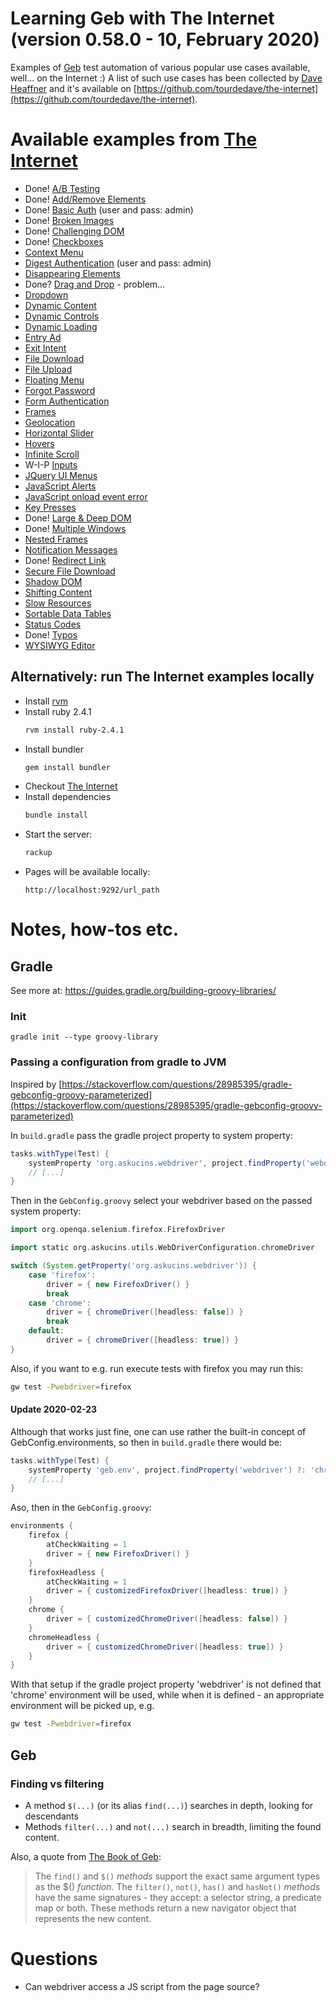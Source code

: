 Learning Geb with The Internet (version 0.58.0 - 10, February 2020)
=======

Examples of [Geb](https://gebish.org/) test automation of various popular use cases available, well... on the
Internet :)
A list of such use cases has been collected by [Dave Heaffner](https://github.com/tourdedave)
and it's available on [https://github.com/tourdedave/the-internet](https://github.com/tourdedave/the-internet).

# Available examples from [The Internet](https://github.com/tourdedave/the-internet)

+ Done! [A/B Testing](http://the-internet.herokuapp.com/abtest)
+ Done! [Add/Remove Elements](http://the-internet.herokuapp.com/add_remove_elements/)
+ Done! [Basic Auth](http://the-internet.herokuapp.com/basic_auth) (user and pass: admin)
+ Done! [Broken Images](http://the-internet.herokuapp.com/broken_images)
+ Done! [Challenging DOM](http://the-internet.herokuapp.com/challenging_dom)
+ Done! [Checkboxes](http://the-internet.herokuapp.com/checkboxes)
+ [Context Menu](http://the-internet.herokuapp.com/context_menu)
+ [Digest Authentication](http://the-internet.herokuapp.com/digest_auth) (user and pass: admin)
+ [Disappearing Elements](http://the-internet.herokuapp.com/disappearing_elements)
+ Done? [Drag and Drop](http://the-internet.herokuapp.com/drag_and_drop) - problem...
+ [Dropdown](http://the-internet.herokuapp.com/dropdown)
+ [Dynamic Content](http://the-internet.herokuapp.com/dynamic_content)
+ [Dynamic Controls](http://the-internet.herokuapp.com/dynamic_controls)
+ [Dynamic Loading](http://the-internet.herokuapp.com/dynamic_loading)
+ [Entry Ad](http://the-internet.herokuapp.com/entry_ad)
+ [Exit Intent](http://the-internet.herokuapp.com/exit_intent)
+ [File Download](http://the-internet.herokuapp.com/download)
+ [File Upload](http://the-internet.herokuapp.com/upload)
+ [Floating Menu](http://the-internet.herokuapp.com/floating_menu)
+ [Forgot Password](http://the-internet.herokuapp.com/forgot_password)
+ [Form Authentication](http://the-internet.herokuapp.com/login)
+ [Frames](http://the-internet.herokuapp.com/frames)
+ [Geolocation](http://the-internet.herokuapp.com/geolocation) 
+ [Horizontal Slider](http://the-internet.herokuapp.com/horizontal_slider)
+ [Hovers](http://the-internet.herokuapp.com/hovers)
+ [Infinite Scroll](http://the-internet.herokuapp.com/infinite_scroll)
+ W-I-P [Inputs](http://the-internet.herokuapp.com/inputs)
+ [JQuery UI Menus](http://the-internet.herokuapp.com/jqueryui/menu)
+ [JavaScript Alerts](http://the-internet.herokuapp.com/javascript_alerts)
+ [JavaScript onload event error](http://the-internet.herokuapp.com/javascript_error)
+ [Key Presses](http://the-internet.herokuapp.com/key_presses)
+ Done! [Large & Deep DOM](http://the-internet.herokuapp.com/large)
+ Done! [Multiple Windows](http://the-internet.herokuapp.com/windows)
+ [Nested Frames](http://the-internet.herokuapp.com/nested_frames)
+ [Notification Messages](http://the-internet.herokuapp.com/notification_message)
+ Done! [Redirect Link](http://the-internet.herokuapp.com/redirector)
+ [Secure File Download](http://the-internet.herokuapp.com/download_secure)
+ [Shadow DOM](http://the-internet.herokuapp.com/shadowdom)
+ [Shifting Content](http://the-internet.herokuapp.com/shifting_content)
+ [Slow Resources](http://the-internet.herokuapp.com/slow)
+ [Sortable Data Tables](http://the-internet.herokuapp.com/tables)
+ [Status Codes](http://the-internet.herokuapp.com/status_codes)
+ Done! [Typos](http://the-internet.herokuapp.com/typos)
+ [WYSIWYG Editor](http://the-internet.herokuapp.com/tinymce)

## Alternatively: run The Internet examples locally

* Install [rvm](https://rvm.io/)
* Install ruby 2.4.1
    ```bash
    rvm install ruby-2.4.1
    ```
* Install bundler
    ```bash
    gem install bundler
    ```
* Checkout [The Internet](https://github.com/tourdedave/the-internet)
* Install dependencies
    ```bash
    bundle install
    ```
* Start the server:
    ```bash
    rackup
    ```
* Pages will be available locally:
    ```text
    http://localhost:9292/url_path
    ```

# Notes, how-tos etc.

## Gradle

See more at: https://guides.gradle.org/building-groovy-libraries/

### Init

```
gradle init --type groovy-library
```

### Passing a configuration from gradle to JVM

Inspired
by [https://stackoverflow.com/questions/28985395/gradle-gebconfig-groovy-parameterized](https://stackoverflow.com/questions/28985395/gradle-gebconfig-groovy-parameterized)

In ```build.gradle``` pass the gradle project property to system property:

```groovy
tasks.withType(Test) {
    systemProperty 'org.askucins.webdriver', project.findProperty('webdriver')
    // [...]
}
```

Then in the ```GebConfig.groovy``` select your webdriver based on the passed system property:

```groovy
import org.openqa.selenium.firefox.FirefoxDriver

import static org.askucins.utils.WebDriverConfiguration.chromeDriver

switch (System.getProperty('org.askucins.webdriver')) {
    case 'firefox':
        driver = { new FirefoxDriver() }
        break
    case 'chrome':
        driver = { chromeDriver([headless: false]) }
        break
    default:
        driver = { chromeDriver([headless: true]) }
}
```

Also, if you want to e.g. run execute tests with firefox you may run this:

```bash
gw test -Pwebdriver=firefox
```

#### Update 2020-02-23

Although that works just fine, one can use rather the built-in concept of GebConfig.environments, so then
in ```build.gradle``` there would be:

```groovy
tasks.withType(Test) {
    systemProperty 'geb.env', project.findProperty('webdriver') ?: 'chrome'
    // [...]
}
```

Aso, then in the ```GebConfig.groovy```:

```groovy
environments {
    firefox {
        atCheckWaiting = 1
        driver = { new FirefoxDriver() }
    }
    firefoxHeadless {
        atCheckWaiting = 1
        driver = { customizedFirefoxDriver([headless: true]) }
    }
    chrome {
        driver = { customizedChromeDriver([headless: false]) }
    }
    chromeHeadless {
        driver = { customizedChromeDriver([headless: true]) }
    }
}
```

With that setup if the gradle project property 'webdriver' is not defined that 'chrome' environment will be used, while
when it is defined - an appropriate environment will be picked up, e.g.

```bash
gw test -Pwebdriver=firefox
```  

## Geb

### Finding vs filtering

* A method `$(...)` (or its alias `find(...)`) searches in depth, looking for descendants
* Methods `filter(...)` and `not(...)` search in breadth, limiting the found content.

Also, a quote from [The Book of Geb](https://gebish.org/manual/current/):
> The `find()` and `$()` *methods* support the exact same argument types as the $() *function*.
> The `filter()`, `not()`, `has()` and `hasNot()` *methods* have the same signatures -
> they accept: a selector string, a predicate map or both.
> These methods return a new navigator object that represents the new content.

# Questions

* Can webdriver access a JS script from the page source?

